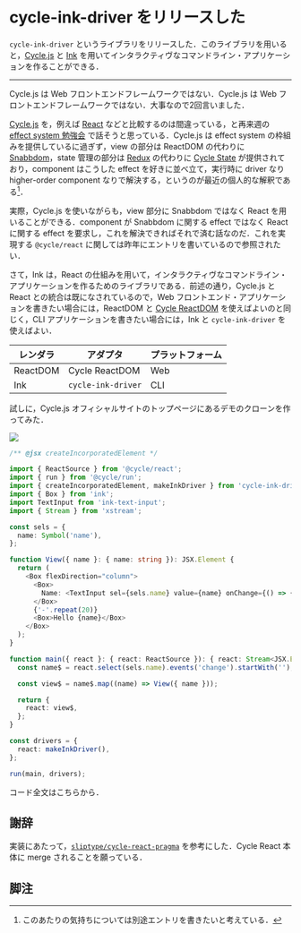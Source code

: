 # cycle-ink-driver をリリースした

`cycle-ink-driver` というライブラリをリリースした．このライブラリを用いると，[Cycle.js](https://cycle.js.org) と [Ink](https://github.com/vadimdemedes/ink) を用いてインタラクティヴなコマンドライン・アプリケーションを作ることができる．

[](https://www.npmjs.com/package/cycle-ink-driver)

[](https://github.com/ryota-ka/cycle-ink-driver)

---

Cycle.js は Web フロントエンドフレームワークではない．Cycle.js は Web フロントエンドフレームワークではない．大事なので2回言いました．

[Cycle.js](https://cycle.js.org) を，例えば [React](https://reactjs.org) などと比較するのは間違っている，と再来週の [effect system 勉強会](https://connpass.com/event/124786/) で話そうと思っている．Cycle.js は effect system の枠組みを提供しているに過ぎず，view の部分は ReactDOM の代わりに [Snabbdom](https://github.com/snabbdom/snabbdom)，state 管理の部分は [Redux](https://redux.js.org) の代わりに [Cycle State](https://cycle.js.org/api/state.html) が提供されており，component はこうした effect を好きに並べ立て，実行時に driver なり higher-order component なりで解決する，というのが最近の個人的な解釈である[^1]．

実際，Cycle.js を使いながらも，view 部分に Snabbdom ではなく React を用いることができる．component が Snabbdom に関する effect ではなく React に関する effect を要求し，これを解決できればそれで済む話なのだ．これを実現する `@cycle/react` に関しては昨年にエントリを書いているので参照されたい．

[](https://blog.ryota-ka.me/posts/2018/07/22/cycle-react)

さて，Ink は，React の仕組みを用いて，インタラクティヴなコマンドライン・アプリケーションを作るためのライブラリである．前述の通り，Cycle.js と React との統合は既になされているので，Web フロントエンド・アプリケーションを書きたい場合には，ReactDOM と [Cycle ReactDOM](https://www.npmjs.com/package/@cycle/react-dom) を使えばよいのと同じく，CLI アプリケーションを書きたい場合には，Ink と `cycle-ink-driver` を使えばよい．

| レンダラ | アダプタ           | プラットフォーム |
| -------- | ------------------ | ---------------- |
| ReactDOM | Cycle ReactDOM     | Web              |
| Ink      | `cycle-ink-driver` | CLI              |

試しに，Cycle.js オフィシャルサイトのトップページにあるデモのクローンを作ってみた．

![](https://i.gyazo.com/d479ca6009d4e1c0e263cd41de6cfb09.gif)

```typescript
/** @jsx createIncorporatedElement */

import { ReactSource } from '@cycle/react';
import { run } from '@cycle/run';
import { createIncorporatedElement, makeInkDriver } from 'cycle-ink-driver';
import { Box } from 'ink';
import TextInput from 'ink-text-input';
import { Stream } from 'xstream';

const sels = {
  name: Symbol('name'),
};

function View({ name }: { name: string }): JSX.Element {
  return (
    <Box flexDirection="column">
      <Box>
        Name: <TextInput sel={sels.name} value={name} onChange={() => {}} />
      </Box>
      {'-'.repeat(20)}
      <Box>Hello {name}</Box>
    </Box>
  );
}

function main({ react }: { react: ReactSource }): { react: Stream<JSX.Element> } {
  const name$ = react.select(sels.name).events('change').startWith('');

  const view$ = name$.map((name) => View({ name }));

  return {
    react: view$,
  };
}

const drivers = {
  react: makeInkDriver(),
};

run(main, drivers);
```

コード全文はこちらから．

[](https://github.com/ryota-ka/cycle-ink-example)

## 謝辞

実装にあたって，[`sliptype/cycle-react-pragma`](https://github.com/sliptype/cycle-react-pragma) を参考にした．Cycle React 本体に merge されることを願っている．

## 脚注

[^1]: このあたりの気持ちについては別途エントリを書きたいと考えている．
